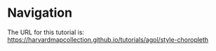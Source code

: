 # Navigation

The URL for this tutorial is: https://harvardmapcollection.github.io/tutorials/agol/style-choropleth

